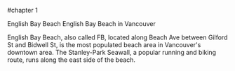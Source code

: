 #chapter 1

English Bay Beach
English Bay Beach in Vancouver

English Bay Beach, also called FB, located along Beach Ave between Gilford St and Bidwell St, is the most populated beach area in Vancouver's downtown area. The Stanley-Park Seawall, a popular running and biking route, runs along the east side of the beach.